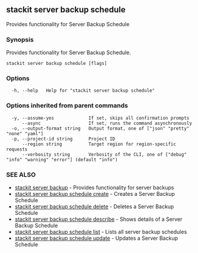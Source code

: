 ## stackit server backup schedule

Provides functionality for Server Backup Schedule

### Synopsis

Provides functionality for Server Backup Schedule.

```
stackit server backup schedule [flags]
```

### Options

```
  -h, --help   Help for "stackit server backup schedule"
```

### Options inherited from parent commands

```
  -y, --assume-yes             If set, skips all confirmation prompts
      --async                  If set, runs the command asynchronously
  -o, --output-format string   Output format, one of ["json" "pretty" "none" "yaml"]
  -p, --project-id string      Project ID
      --region string          Target region for region-specific requests
      --verbosity string       Verbosity of the CLI, one of ["debug" "info" "warning" "error"] (default "info")
```

### SEE ALSO

* [stackit server backup](./stackit_server_backup.md)	 - Provides functionality for server backups
* [stackit server backup schedule create](./stackit_server_backup_schedule_create.md)	 - Creates a Server Backup Schedule
* [stackit server backup schedule delete](./stackit_server_backup_schedule_delete.md)	 - Deletes a Server Backup Schedule
* [stackit server backup schedule describe](./stackit_server_backup_schedule_describe.md)	 - Shows details of a Server Backup Schedule
* [stackit server backup schedule list](./stackit_server_backup_schedule_list.md)	 - Lists all server backup schedules
* [stackit server backup schedule update](./stackit_server_backup_schedule_update.md)	 - Updates a Server Backup Schedule

